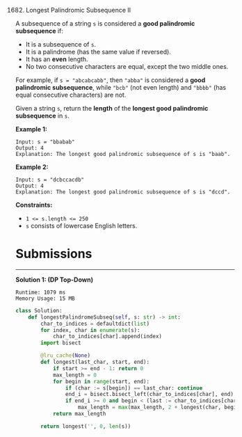 1682. Longest Palindromic Subsequence II

A subsequence of a string `s` is considered a **good palindromic subsequence** if:

* It is a subsequence of `s`.
* It is a palindrome (has the same value if reversed).
* It has an **even** length.
* No two consecutive characters are equal, except the two middle ones.

For example, if `s = "abcabcabb"`, then `"abba"` is considered a **good palindromic subsequence**, while `"bcb"` (not even length) and `"bbbb"` (has equal consecutive characters) are not.

Given a string `s`, return the **length** of the **longest good palindromic subsequence** in `s`.

 

**Example 1:**
```
Input: s = "bbabab"
Output: 4
Explanation: The longest good palindromic subsequence of s is "baab".
```

**Example 2:**
```
Input: s = "dcbccacdb"
Output: 4
Explanation: The longest good palindromic subsequence of s is "dccd".
```

**Constraints:**

* `1 <= s.length <= 250`
* `s` consists of lowercase English letters.

# Submissions
---
**Solution 1: (DP Top-Down)**
```
Runtime: 1079 ms
Memory Usage: 15 MB
```
```python
class Solution:
    def longestPalindromeSubseq(self, s: str) -> int:
        char_to_indices = defaultdict(list)
        for index, char in enumerate(s):
            char_to_indices[char].append(index)
        import bisect

        @lru_cache(None)
        def longest(last_char, start, end):
            if start >= end - 1: return 0
            max_length = 0
            for begin in range(start, end):
                if (char := s[begin]) == last_char: continue
                end_i = bisect.bisect_left(char_to_indices[char], end) - 1
                if end_i >= 0 and begin < (last := char_to_indices[char][end_i]):
                    max_length = max(max_length, 2 + longest(char, begin + 1, last))
            return max_length

        return longest('', 0, len(s))
```
